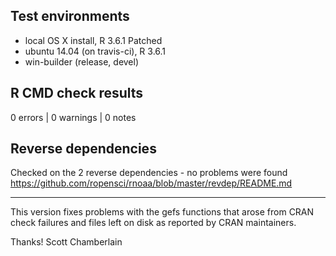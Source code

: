 ## Test environments

* local OS X install, R 3.6.1 Patched
* ubuntu 14.04 (on travis-ci), R 3.6.1
* win-builder (release, devel)

## R CMD check results

0 errors | 0 warnings | 0 notes

## Reverse dependencies

Checked on the 2 reverse dependencies - no problems were found
<https://github.com/ropensci/rnoaa/blob/master/revdep/README.md>

-----

This version fixes problems with the gefs functions that arose from CRAN check failures and files left on disk as reported by CRAN maintainers.

Thanks!
Scott Chamberlain

